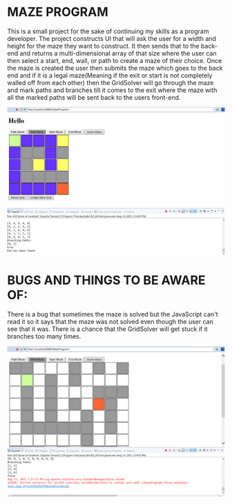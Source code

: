 # MAZE PROGRAM

This is a small project for the sake of continuing my skills as a program developer.
The project constructs UI that will ask the user for a width and height for the maze they want to construct. It then sends that to the back-end and returns a multi-dimensional array of that size where the user can then select a start, end, wall, or path to create a maze of their choice. Once the maze is created the user then submits the maze which goes to the back end and if it is a legal maze(Meaning if the exit or start is not completely walled off from each other) then the GridSolver will go through the maze and mark paths and branches till it comes to the exit where the maze with all the marked paths will be sent back to the users front-end.

![finished maze](complete-maze.png)

# BUGS AND THINGS TO BE AWARE OF:
There is a bug that sometimes the maze is solved but the JavaScript can't read it so it says that the maze was not solved even though the user can see that it was.
There is a chance that the GridSolver will get stuck if it branches too many times.

![failed maze](failed-maze.png)
